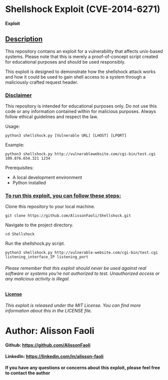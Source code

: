 # Shellshock Exploit (CVE-2014-6271)

#### Exploit
## <u>Description</u>
This repository contains an exploit for a vulnerability that affects unix-based systems. Please note that this is merely a proof-of-concept script created for educational purposes and should be used responsibly.

This exploit is designed to demonstrate how the shellshock attack works and how it could be used to gain shell access to a system through a maliciously crafted request header.

### <u>Disclaimer</u>
This repository is intended for educational purposes only. Do not use this code or any information contained within for malicious purposes. Always follow ethical guidelines and respect the law.


Usage:

	python3 shellshock.py [Vulnerable URL] [LHOST] [LPORT]
Example:

	python3 shellshock.py http://vulnerablewebsite.com/cgi-bin/test.cgi 109.876.654.321 1234


Prerequisites:
- A local development environment
- Python installed

### <u>To run this exploit, you can follow these steps:</u>
Clone this repository to your local machine.
```
git clone https://github.com/AlissonFaoli/Shellshock.git
```

Navigate to the project directory.
```
cd Shellshock
```

Run the shellshock.py script.
```
python3 shellshock.py http://vulnerable-website.com/cgi-bin/test.cgi listening_interface_IP listening_port
```

###### Please remember that this exploit should never be used against real software or systems you're not authorized to test. Unauthorized access or any malicious activity is illegal.

#### <u>License</u>
_This exploit is released under the MIT License. You can find more information about this in the LICENSE file._


# Author: Alisson Faoli

#### Github: https://github.com/AlissonFaoli
#### LinkedIn: https://linkedin.com/in/alisson-faoli



<b>If you have any questions or concerns about this exploit, please feel free to contact the author</b>
